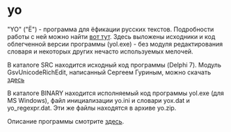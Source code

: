 # yo

"YO" ("Ё") - программа для ёфикации русских текстов. Подробности работы с ней можно найти [вот тут](http://vgiv.narod.ru/yo/yo.html). Здесь выложены исходники и код облегченной версии программы (yol.exe) - без модуля редактирования словаря и некоторых других нечасто используемых мелочей.

В каталоге SRC находится исходный код программы (Delphi 7). Модуль GsvUnicodeRichEdit, написанный Сергеем Гуриным, можно скачать [здесь](http://gurin.tomsknet.ru/delphiunicoderichedit.html)

В каталоге BINARY находится исполняемый код программы yol.exe (для MS Windows), файл инициализации yo.ini и словари yox.dat и yo_regexpr.dat. Эти же файлы находятся в архиве yo.zip.

Описание программы смотрите [здесь](https://github.com/vgiv/yo/wiki/Краткое-описание-программы).
